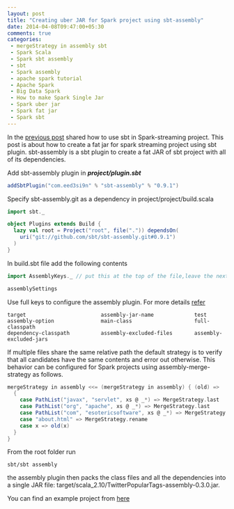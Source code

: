 ```yaml
---
layout: post
title: "Creating uber JAR for Spark project using sbt-assembly"
date: 2014-04-08T09:47:00+05:30
comments: true
categories:
 - mergeStrategy in assembly sbt
 - Spark Scala
 - Spark sbt assembly
 - sbt
 - Spark assembly
 - apache spark tutorial
 - Apache Spark
 - Big Data Spark
 - How to make Spark Single Jar
 - Spark uber jar
 - Spark fat jar
 - Spark sbt 
---
```

In the [previous post](/blog/2014/04/01/a-standalone-spark-application-in-scala/) shared how to use sbt in Spark-streaming project. This post is about how to create a fat jar for spark streaming project using sbt plugin. sbt-assembly is a sbt plugin to create a fat JAR of sbt project with all of its dependencies.

Add sbt-assembly plugin in **_project/plugin.sbt_**
```scala
addSbtPlugin("com.eed3si9n" % "sbt-assembly" % "0.9.1")
```

Specify sbt-assembly.git as a dependency in project/project/build.scala


```scala
import sbt._

object Plugins extends Build {
  lazy val root = Project("root", file(".")) dependsOn(
    uri("git://github.com/sbt/sbt-assembly.git#0.9.1")
  )
}
```
In build.sbt file add the following contents
```scala
import AssemblyKeys._ // put this at the top of the file,leave the next line blank

assemblySettings
```
Use full keys to configure the assembly plugin. For more details [refer](https://github.com/sbt/sbt-assembly)
```
target                        assembly-jar-name             test
assembly-option               main-class                    full-classpath
dependency-classpath          assembly-excluded-files       assembly-excluded-jars
```
If multiple files share the same relative path the default strategy is to verify that all candidates have the same contents and error out otherwise. This behavior can be configured for Spark projects using assembly-merge-strategy as follows.

```scala
mergeStrategy in assembly <<= (mergeStrategy in assembly) { (old) =>
  {
    case PathList("javax", "servlet", xs @ _*) => MergeStrategy.last
    case PathList("org", "apache", xs @ _*) => MergeStrategy.last
    case PathList("com", "esotericsoftware", xs @ _*) => MergeStrategy.last
    case "about.html" => MergeStrategy.rename
    case x => old(x)
  }
}
```
From the root folder run
```
sbt/sbt assembly
```
the assembly plugin then packs the class files and all the dependencies into a single JAR file: target/scala_2.10/TwitterPopularTags-assembly-0.3.0.jar.

You can find an example project from [here](https://github.com/prabeesh/SparkTwitterAnalysis)
